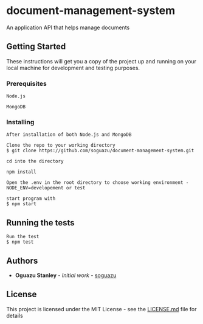 # document-management-system

An application API that helps manage documents

## Getting Started

These instructions will get you a copy of the project up and running on your local machine for development and testing purposes.

### Prerequisites

```
Node.js
```

```
MongoDB
```

### Installing

```
After installation of both Node.js and MongoDB
```

```
Clone the repo to your working directory
$ git clone https://github.com/soguazu/document-management-system.git
```

```
cd into the directory
```

```
npm install
```

```
Open the .env in the root directory to choose working environment - NODE_ENV=developement or test
```

```
start program with
$ npm start
```

## Running the tests

```
Run the test
$ npm test
```

## Authors

- **Oguazu Stanley** - _Initial work_ - [soguazu](https://github.com/soguazu)

## License

This project is licensed under the MIT License - see the [LICENSE.md](LICENSE.md) file for details
